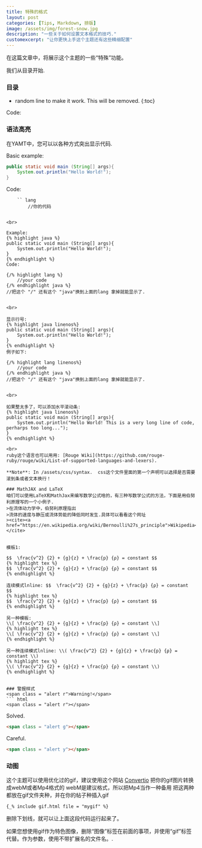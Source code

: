 ```yaml
---
title: 特殊的格式
layout: post
categories: [Tips, Markdown, 排版]
image: /assets/img/forest-snow.jpg
description: "一些关于如何设置文本格式的技巧."
customexcerpt: "让你更快上手这个主题还有这些精细配置"
---
```

在这篇文章中，将展示这个主题的一些“特殊”功能。

我们从目录开始.

### 目录
* random line to make it work. This will be removed.
{:toc}

Code:
### 语法高亮
在YAMT中，您可以以各种方式突出显示代码.

Basic example:
``` java
public static void main (String[] args){
    System.out.println("Hello World!");
}
```
Code:

``` 
    `` lang
        //你的代码
        
```
```    
<br>

Example:
{% highlight java %}
public static void main (String[] args){
    System.out.println("Hello World!");
}
{% endhighlight %}
Code:
```
    {/% highlight lang %}
        //your code 
    {/% endhighlight java %}
    //把这个 "/" 还有这个 "java"换到上面的lang 拿掉就能显示了.
```

<br>

显示行号:
{% highlight java linenos%}
public static void main (String[] args){
    System.out.println("Hello World!");
}
{% endhighlight %}
例子如下:
```
    {/% highlight lang linenos%}
        //your code 
    {/% endhighlight java %}
    //把这个 "/" 还有这个 "java"换到上面的lang 拿掉就能显示了.
```

<br>

如果整太多了，可以添加水平滚动条:
{% highlight java linenos%}
public static void main (String[] args){
    System.out.println("Hello World! This is a very long line of code, perharps too long...");
}
{% endhighlight %}

<br>
ruby这个语言也可以用用: [Rouge Wiki](https://github.com/rouge-ruby/rouge/wiki/List-of-supported-languages-and-lexers).

**Note**: In /assets/css/syntax.  css这个文件里面的第一个声明可以选择是否需要滚到条或者文本换行！

### MathJAX and LaTeX
咱们可以使用LaTeX和MathJax来编写数学公式啥的，有三种写数学公式的方法，下面是用伯努利原理写的一个小例子.
>在流体动力学中，伯努利原理指出 
>流体的速度与静压或流体势能的降低同时发生.具体可以看看这个网址  
><cite><a href="https://en.wikipedia.org/wiki/Bernoulli%27s_principle">Wikipedia</a></cite>  


模板1:  

$$  \frac{v^2} {2} + {g}{z} + \frac{p} {ρ} = constant $$
{% highlight tex %}
$$  \frac{v^2} {2} + {g}{z} + \frac{p} {ρ} = constant $$
{% endhighlight %}

连续模式lnline: $$  \frac{v^2} {2} + {g}{z} + \frac{p} {ρ} = constant $$
{% highlight tex %}
$$  \frac{v^2} {2} + {g}{z} + \frac{p} {ρ} = constant $$
{% endhighlight %}  

另一种模板:
\\[ \frac{v^2} {2} + {g}{z} + \frac{p} {ρ} = constant \\]
{% highlight tex %}
\\[ \frac{v^2} {2} + {g}{z} + \frac{p} {ρ} = constant \\]
{% endhighlight %}  

另一种连续模式lnline: \\( \frac{v^2} {2} + {g}{z} + \frac{p} {ρ} = constant \\)
{% highlight tex %}
\\( \frac{v^2} {2} + {g}{z} + \frac{p} {ρ} = constant \\)
{% endhighlight %}  


### 警报样式
<span class = "alert r">Warning!</span>
​``` html
<span class = "alert r"></span>
```
<span class = "alert g">Solved.</span>
``` html
<span class = "alert g"></span>
```
<span class = "alert y">Careful.</span>
``` html
<span class = "alert y"></span>
```

### 动图
这个主题可以使用优化过的gif，建议使用这个网站 [Convertio](https://convertio.co/it/) 把你的gif图片转换成webM或者Mp4格式的 webM是建议格式，所以把Mp4当作一种备用 把这两种都放在gif文件夹种，并在你的帖子种插入gif

``` liquid
{_% include gif.html file = "mygif" %}
```
删除下划线，就可以让上面这段代码运行起来了。

如果您想使用gif作为特色图像，删除“图像”标签在前面的事项，并使用“gif”标签代替。作为参数，使用不带扩展名的文件名。.